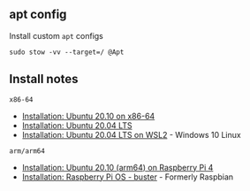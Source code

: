 apt config
----------

Install custom `apt` configs

```shell
sudo stow -vv --target=/ @Apt
```

Install notes
-------------

`x86-64`
-	[Installation: Ubuntu 20.10 on x86-64](README-Ubuntu-20.10.md)
-	[Installation: Ubuntu 20.04 LTS](README-Ubuntu.md)
-	[Installation: Ubuntu 20.04 LTS on WSL2](README-Ubuntu-WSL2-20.04.md) - Windows 10 Linux

`arm/arm64`
-	[Installation: Ubuntu 20.10 (arm64) on Raspberry Pi 4](README-Ubuntu-on-RasPi.md)
-	[Installation: Raspberry Pi OS - buster](README-RasPiOS.md) - Formerly Raspbian
